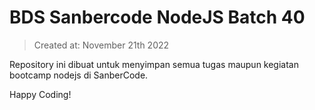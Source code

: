 # BDS Sanbercode NodeJS Batch 40

> Created at: November 21th 2022

Repository ini dibuat untuk menyimpan semua tugas maupun kegiatan bootcamp nodejs di SanberCode.

Happy Coding!
